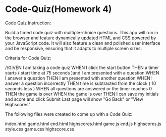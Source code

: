 # Code-Quiz(Homework 4)

Code Quiz Instruction:

Build a timed code quiz with multiple-choice questions. This app will run in the browser and feature dynamically updated HTML and CSS powered by your JavaScript code. It will also feature a clean and polished user interface and be responsive, ensuring that it adapts to multiple screen sizes.


Criteria for Code Quiz:

//GIVEN I am taking a code quiz
WHEN I click the start button
THEN a timer starts ( start time at 75 seconds )and I am presented with a question
WHEN I answer a question
THEN I am presented with another question
WHEN I answer a question incorrectly
THEN time is subtracted from the clock ( 10 seconds less )
WHEN all questions are answered or the timer reaches 0
THEN the game is over
WHEN the game is over
THEN I can save my initials and score and click Submit
Last page will show "Go Back" or "View Highscores"

The following files were created to come up with a Code Quiz:

index.html
game.html
end.html
highscores.html
game.js
end.js
highscores.js
style.css
game.css
highscore.css




